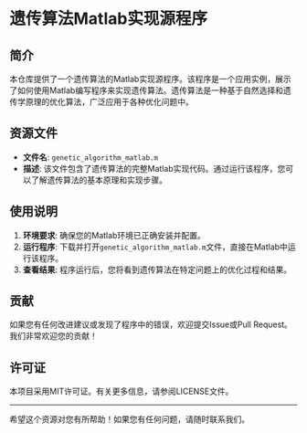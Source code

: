 # 遗传算法Matlab实现源程序

## 简介
本仓库提供了一个遗传算法的Matlab实现源程序。该程序是一个应用实例，展示了如何使用Matlab编写程序来实现遗传算法。遗传算法是一种基于自然选择和遗传学原理的优化算法，广泛应用于各种优化问题中。

## 资源文件
- **文件名**: `genetic_algorithm_matlab.m`
- **描述**: 该文件包含了遗传算法的完整Matlab实现代码。通过运行该程序，您可以了解遗传算法的基本原理和实现步骤。

## 使用说明
1. **环境要求**: 确保您的Matlab环境已正确安装并配置。
2. **运行程序**: 下载并打开`genetic_algorithm_matlab.m`文件，直接在Matlab中运行该程序。
3. **查看结果**: 程序运行后，您将看到遗传算法在特定问题上的优化过程和结果。

## 贡献
如果您有任何改进建议或发现了程序中的错误，欢迎提交Issue或Pull Request。我们非常欢迎您的贡献！

## 许可证
本项目采用MIT许可证。有关更多信息，请参阅LICENSE文件。

---

希望这个资源对您有所帮助！如果您有任何问题，请随时联系我们。